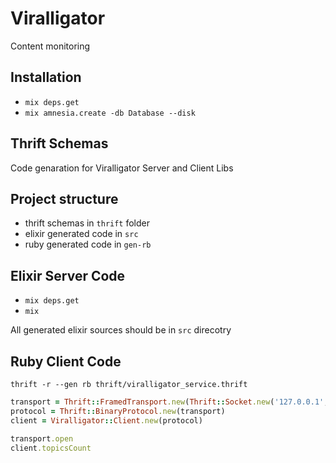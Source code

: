 # Viralligator

Content monitoring  

## Installation

- `mix deps.get`
- `mix amnesia.create -db Database --disk`

## Thrift Schemas

Code genaration for Viralligator Server and Client Libs  

## Project structure 
  - thrift schemas in `thrift` folder
  - elixir generated code in `src`
  - ruby generated code in `gen-rb`

## Elixir Server Code 
  - `mix deps.get`
  - `mix`

All generated elixir sources should be in `src` direcotry 

## Ruby Client Code
`thrift -r --gen rb thrift/viralligator_service.thrift`

```ruby
transport = Thrift::FramedTransport.new(Thrift::Socket.new('127.0.0.1', port))
protocol = Thrift::BinaryProtocol.new(transport)
client = Viralligator::Client.new(protocol)

transport.open
client.topicsCount
```
